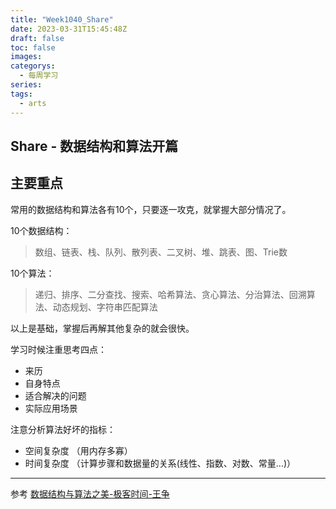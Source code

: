 ```yaml
---
title: "Week1040_Share"
date: 2023-03-31T15:45:48Z
draft: false 
toc: false
images:
categorys:
  - 每周学习
series:
tags:
  - arts 
---
```


## Share - 数据结构和算法开篇

## 主要重点

常用的数据结构和算法各有10个，只要逐一攻克，就掌握大部分情况了。

10个数据结构：

> 数组、链表、栈、队列、散列表、二叉树、堆、跳表、图、Trie数

10个算法：

> 递归、排序、二分查找、搜索、哈希算法、贪心算法、分治算法、回溯算法、动态规划、字符串匹配算法

以上是基础，掌握后再解其他复杂的就会很快。

学习时候注重思考四点：

* 来历
* 自身特点
* 适合解决的问题
* 实际应用场景



注意分析算法好坏的指标：

* 空间复杂度 （用内存多寡）
* 时间复杂度  （计算步骤和数据量的关系(线性、指数、对数、常量...)）









---

参考 [数据结构与算法之美-极客时间-王争](https://time.geekbang.org/column/intro/100017301?tab=catalog)